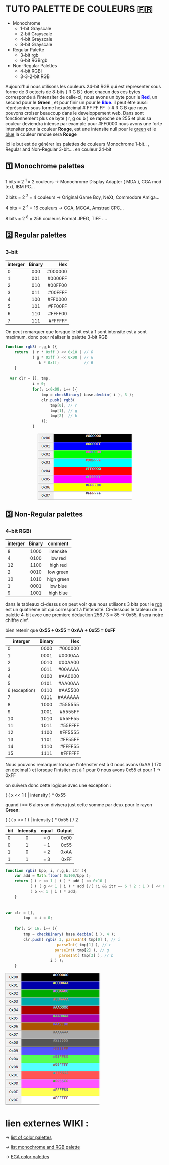 # **TUTO PALETTE DE COULEURS** :fr:

* Monochrome
  * 1-bit Grayscale
  * 2-bit Grayscale
  * 4-bit Grayscale
  * 8-bit Grayscale 
* Regular Palette
  * 3-bit rgb
  * 6-bit RGBrgb
* Non-Regular Palettes
  * 4-bit RGBI
  * 3-3-2-bit RGB
  
Aujourd'hui nous utilisons les couleurs 24-bit RGB qui est representer sous forme de 3 octects de 8-bits ( R G B ) dont chacun des ces bytes corresponde 
à l'intensiter de celle-ci, nous avons un byte pour le <span style="color:blue"><b>Red</b></span>, un second pour le <b> Green </b>, 
et pour finir un pour le <span style="color:blue"><b>Blue</b></span>. il peut être aussi réprésenter sous forme hexadécimal # FF FF FF &rarr; # R G B
que  nous pouvons croiser beaucoup dans le developpement web. Dans sont fonctionnement 
plus ce byte ( r, g ou  b ) se raproche de 255 et plus sa couleur deviendra  intense par example pour #FF0000 nous avons une forte intensiter pour la couleur <b>Rouge</b>,
est une intensite null pour le <u>green</u> et le <u>blue</u> la couleur rendue sera <b>Rouge</b>

Ici le but est de générer les palettes de couleurs Monochrome 1-bit.. , Regular and Non-Regular 3-bit.... en couleur 24-bit  

## :one: Monochrome palettes
  
1 bits = 2 <sup> 1 </sup> = 2 couleurs &rarr; Monochrome Display Adapter ( MDA ), CGA mod text, IBM PC...

2 bits = 2 <sup> 2 </sup> = 4 couleurs  &rarr; Original Game Boy, NeXt, Commodore Amiga...

4 bits = 2 <sup> 4 </sup> = 16 couleurs &rarr; CGA, MCGA, Amstrad CPC...

8 bits = 2 <sup> 8 </sup> = 256 couleurs Format JPEG, TIFF .... 

## :two: Regular palettes
### 3-bit 

| interger      | Binary        | Hex    |
| ------------- |:-------------:| -----: |
| 0             | 000           | #000000|
| 1             | 001           | #0000FF|
| 2             | 010           | #00FF00|
| 3             | 011           | #00FFFF|
| 4             | 100           | #FF0000|
| 5             | 101           | #FF00FF|
| 6             | 110           | #FFFF00|
| 7             | 111           | #FFFFFF|

On peut remarquer que lorsque le bit est à 1 sont intensité est à sont maximum, donc pour réaliser la palette 3-bit RGB

```javascript
function rgb3( r,g,b ){
	return  ( r * 0xff ) << 0x10 | // R
            ( g * 0xff ) << 0x08 | // G
			   b * 0xff;           // B
	}
  
  var clr = [], tmp,
			i = 0;
			for(; i<0x08; i++ ){
				tmp = checkBinary( base.decbin( i ), 3 );
				clr.push( rgb3(
					tmp[0], // r
					tmp[1], // g
					tmp[2]  // b
				));
			}
```
<center><img src="https://github.com/devGnode/JSCanvasWorker/blob/master/js/cp437/3bit.png"></center>

## :three: Non-Regular palettes
### 4-bit RGBi

| interger  | Binary | comment   |
|:----------|:------:|:---------:|
| 8         | 1000   | intensité |
| 4         | 0100   | low red   |
| 12        | 1100   | high red  |
| 2         | 0010   | low green |
| 10        | 1010   | high green|
| 1         | 0001   | low blue  |
| 9         | 1001   | high blue |

dans le tableaux ci-dessus on peut voir que nous utilisons 3 bits pour le <u>rgb</u> est un quatrième bit qui correspont à l'intensité.
Ci-dessous le tableau de la palette 4-bit avec une première déduction 256 / 3 = 85 &rarr; 0x55, il sera notre chiffre clef.

bien retenir que <b>0x55 + 0x55 = 0xAA + 0x55 = 0xFF </b>

| interger      | Binary        | Hex    |
| ------------- |:-------------:| -----: |
| 0             | 0000          | #000000|
| 1             | 0001          | #0000AA|
| 2             | 0010          | #00AA00|
| 3             | 0011          | #00AAAA|
| 4             | 0100          | #AA0000|
| 5             | 0101          | #AA00AA|
| 6 (exception) | 0110          | #AA5500|
| 7             | 0111          | #AAAAAA|
| 8             | 1000          | #555555|
| 9             | 1001          | #5555FF|
| 10            | 1010          | #55FF55|
| 11            | 1011          | #55FFFF|
| 12            | 1100          | #FF5555|
| 13            | 1101          | #FF55FF|
| 14            | 1110          | #FFFF55|
| 15            | 1111          | #FFFFFF|

Nous pouvons remarquer lorsque l'intensiter est à 0 nous avons 0xAA ( 170 en decimal  ) et lorsque l'intsiter est à 1 
pour 0 nous avons 0x55 et pour 1 &rarr; 0xFF

on suivera donc cette logique avec une exception : 

 ( ( x << 1 ) | intensity ) * 0x55
 
 quand i == 6 alors on divisera just cette somme par deux pour le rayon <b>Green</b>:
 
  ( ( ( x << 1 ) | intensity ) * 0x55 ) / 2
 
| bit           | Intensity     | equal | Output |
| ------------- |:-------------:|:-----:| -----: |
| 0             | 0             | = 0   | 0x00   |
| 0             | 1             | = 1   | 0x55   |
| 1             | 0             | = 2   | 0xAA   |
| 1             | 1             | = 3   | 0xFF   |
  
```javascript
function rgbi( bpp, i, r,g,b, itr ){
	var add = Math.floor( 0x100/bpp );
	return ( ( r << 1 | i ) * add ) << 0x10 |
		   ( ( ( g << 1 | i ) * add )/( !i && itr == 6 ? 2 : 1 ) ) << 0x08 |
		   ( b << 1 | i ) * add;
	}
  
  
var clr = [],
		tmp  = i = 0;
		
	for(; i< 16; i++ ){
		tmp = checkBinary( base.decbin( i ), 4 );
		clr.push( rgbi( 3, parseInt( tmp[0] ), // i
					   parseInt( tmp[1] ), // r
					  parseInt( tmp[2] ), // g
						parseInt( tmp[3] ), // b
					i ) );
	}
```

<img src="https://github.com/devGnode/JSCanvasWorker/blob/master/js/cp437/4rgbi.png">

# lien externes WIKI :

&rarr; [list of color palettes]( https://en.wikipedia.org/wiki/List_of_color_palettes )

&rarr; [  list monochrome and RGB palette ](https://en.wikipedia.org/wiki/List_of_monochrome_and_RGB_palettes)

&rarr; [EGA color palettes](https://fr.wikipedia.org/wiki/Color_Graphics_Adapter)
